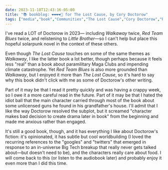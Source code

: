 ```yaml
---
date: 2023-11-18T12:43:16-05:00
title: "📚 bookblog: ❤️❤️❤️❤️🖤 for The Lost Cause, by Cory Doctorow"
tags: ["media","book","Communities","The Lost Cause","Cory Doctorow","Red Team Blues","Walkaway","Martin Hench series","climate change","climate emergency","hope"]
---
```


I've read a LOT of Doctorow in 2023— including *Walkaway* twice, *Red Team Blues* twice, and relistening to *Little Brother*—so I can't help but place this hopeful solarpunk novel in the context of these others. 

Even though *The Lost Cause* touches on some of the same themes as *Walkaway*, I like the latter book a lot better, though perhaps because it feels less "real" than a book about paramilitary Maga Clubs and impending climate catastrophe. Yet *Red Team Blues* is also more grounded than *Walkaway*, but I enjoyed it more than *The Lost Cause*, so it's hard to say why this book didn't click with me as some of Doctorow's other writing. 

Part of it may be that I read it pretty quickly and was having a crappy week, so I owe it a more careful read in the future. Part of it may be that I hated the idiot ball that the main character carried through most of the book about some unlicensed guns he found in his grandfather's house. I'll admit that I like the way Doctorow resolved the subplot, but it screamed "character makes bad decision to create drama later in book" from the beginning and made me anxious rather than engaged.

It's still a good book, though, and it has everything I like about Doctorow's fiction: it's opinionated, it has subtle but cool worldbuilding (I loved the recurring references to the "googles" and "twitters" that emerged in response to an in-universe Big Tech breakup that really never gets talked about—but doesn't need to be), and the characters really care about food. I will come back to this (or listen to the audiobook later) and probably enjoy it even more than I did this time.